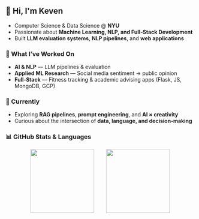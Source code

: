 <h2 align="left">👋 Hi, I'm Keven</h2>

- Computer Science & Data Science @ **NYU**
- Passionate about **Machine Learning, NLP, and Full‑Stack Development**
- Built **LLM evaluation systems**, **NLP pipelines**, and **web applications**

### 🧩 What I’ve Worked On
- **AI & NLP** — LLM pipelines & evaluation
- **Applied ML Research** — Social media sentiment → public opinion
- **Full‑Stack** — Fitness tracking & academic advising apps (Flask, JS, MongoDB, GCP)

### 🌱 Currently
- Exploring **RAG pipelines**, **prompt engineering**, and **AI × creativity**
- Curious about the intersection of **data, language, and decision‑making**

### 📊 GitHub Stats & Languages

<p align="center">
  <img 
    src="https://github-readme-stats.vercel.app/api?username=BlackCloud-K&show_icons=true&theme=default&hide_rank=true&include_all_commits=true" 
    height="170"
  />
  &nbsp;&nbsp;&nbsp;&nbsp;&nbsp;&nbsp;
  <img 
    src="https://github-readme-stats.vercel.app/api/top-langs/?username=BlackCloud-K&layout=compact&theme=default&card_width=360" 
    height="170"
  />
</p>



<!--
**BlackCloud-K/Blackcloud-K** is a ✨ _special_ ✨ repository because its `README.md` (this file) appears on your GitHub profile.

Here are some ideas to get you started:

- 🔭 I’m currently working on ...
- 🌱 I’m currently learning ...
- 👯 I’m looking to collaborate on ...
- 🤔 I’m looking for help with ...
- 💬 Ask me about ...
- 📫 How to reach me: ...
- 😄 Pronouns: ...
- ⚡ Fun fact: ...
-->
